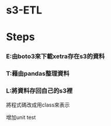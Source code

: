 # s3-ETL

# Steps

### E:由boto3來下載xetra存在s3的資料

### T:藉由pandas整理資料

### L:將資料存回自己的s3裡

將程式碼改成用class來表示

增加unit test
